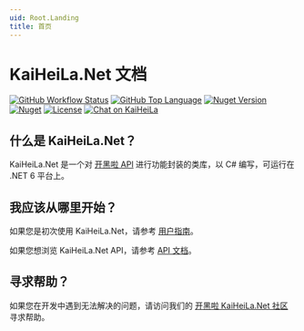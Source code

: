 ```yaml
---
uid: Root.Landing
title: 首页
---
```


# KaiHeiLa.Net 文档

<div class="big-logo logo-switcher"></div>

[![GitHub Workflow Status](https://img.shields.io/github/workflow/status/gehongyan/KaiHeiLa.Net/KaiHeiLa.Net%20Deploy?label=build)](https://github.com/gehongyan/KaiHeiLa.Net)
[![GitHub Top Language](https://img.shields.io/github/languages/top/gehongyan/KaiHeiLa.Net)](https://github.com/gehongyan/KaiHeiLa.Net)
[![Nuget Version](https://img.shields.io/nuget/v/KaiHeiLa.Net)](https://www.nuget.org/packages/KaiHeiLa.Net)
[![Nuget](https://img.shields.io/nuget/dt/KaiHeiLa.Net.Core?color=%230099ff)](https://www.nuget.org/packages/KaiHeiLa.Net)
[![License](https://img.shields.io/github/license/gehongyan/KaiHeiLa.Net)](https://github.com/gehongyan/KaiHeiLa.Net/blob/master/LICENSE)
[![Chat on KaiHeiLa](https://www.kaiheila.cn/api/v3/badge/guild?guild_id=1591057729615250)](https://kaihei.co/EvxnOb)

## 什么是 KaiHeiLa.Net？

KaiHeiLa.Net 是一个对 [开黑啦 API] 进行功能封装的类库，以 C# 编写，可运行在 .NET 6 平台上。

[开黑啦 API]: https://developer.kaiheila.cn/doc

## 我应该从哪里开始？

如果您是初次使用 KaiHeiLa.Net，请参考 [用户指南]。

如果您想浏览 KaiHeiLa.Net API，请参考 [API 文档]。

## 寻求帮助？

如果您在开发中遇到无法解决的问题，请访问我们的 [开黑啦 KaiHeiLa.Net 社区](https://kaihei.co/EvxnOb) 寻求帮助。

[用户指南]: ./guides/introduction/intro.md
[API 文档]: ./api/index.md
